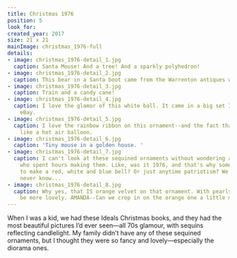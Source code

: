 ```yaml
---
title: Christmas 1976
position: 5
look_for:
created_year: 2017
size: 21 x 21
mainImage: christmas_1976-full
details:
- image: christmas_1976-detail_1.jpg
  caption: Santa Mouse! And a tree! And a sparkly polyhedron!
- image: christmas_1976-detail_2.jpg
  caption: This bear in a Santa boot came from the Warrenton antiques week. The sequined truck came from an antique store in Blanco, Texas.
- image: christmas_1976-detail_3.jpg
  caption: Train and a candy cane!
- image: christmas_1976-detail_4.jpg
  caption: I love the glamor of this white ball. It came in a big set I bought from
    eBay.
- image: christmas_1976-detail_5.jpg
  caption: I love the rainbow ribbon on this ornament--and the fact that it's shaped
    like a hot air balloon.
- image: christmas_1976-detail_6.jpg
  caption: 'Tiny mouse in a golden house. '
- image: christmas_1976-detail_7.jpg
  caption: I can't look at these sequined ornaments without wondering about the people
    who spent hours making them. Like, was it 1976, and that's why someone got inspired
    to make a red, white and blue bell? Or just anytime patriotism? We'll probably
    never know...
- image: christmas_1976-detail_8.jpg
  caption: Why yes, that IS orange velvet on that ornament. With pearls. It couldn't
    be more lovely. AMANDA--Can we crop in on the orange one a little more?
---
```


When I was a kid, we had these Ideals Christmas books, and they had the most beautiful pictures I’d ever seen—all 70s glamour, with sequins reflecting candlelight. My family didn’t have any of these sequined ornaments, but I thought they were so fancy and lovely—especially the diorama ones.
